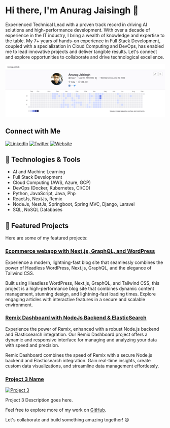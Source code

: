 # Hi there, I'm Anurag Jaisingh 👋

Experienced Technical Lead with a proven track record in driving AI solutions and high-performance development. With over a decade of experience in the IT industry, I bring a wealth of knowledge and expertise to the table. My 7+ years of hands-on experience in Full Stack Development, coupled with a specialization in Cloud Computing and DevOps, has enabled me to lead innovative projects and deliver tangible results. Let's connect and explore opportunities to collaborate and drive technological excellence.

<img src="https://raw.githubusercontent.com/imajs7/imajs7/main/Screenshot%202023-09-10%20at%201.58.59%20AM.png" alt="Header Image">

## Connect with Me

[![LinkedIn](https://img.shields.io/badge/LinkedIn-imajs7-blue?style=flat-square&logo=linkedin)](https://linkedin.com/in/imajs7)
[![Twitter](https://img.shields.io/badge/Twitter-imajs7-blue?style=flat-square&logo=twitter)](https://twitter.com/imajs7)
[![Website](https://img.shields.io/badge/Website-blog.merncloud.com-blue?style=flat-square)](blog.merncloud.com)

## 🔧 Technologies & Tools

- AI and Machine Learning
- Full Stack Development
- Cloud Computing (AWS, Azure, GCP)
- DevOps (Docker, Kubernetes, CI/CD)
- Python, JavaScript, Java, Php
- ReactJs, NextJs, Remix
- NodeJs, NestJs, Springboot, Spring MVC, Django, Laravel
- SQL, NoSQL Databases

## 🚀 Featured Projects

Here are some of my featured projects:

### [Ecommerce webapp with Next.js, GraphQL, and WordPress](https://gitlab.com/headless-cms/kbathbrewery-frontend)

Experience a modern, lightning-fast blog site that seamlessly combines the power of Headless WordPress, Next.js, GraphQL, and the elegance of Tailwind CSS.

Built using Headless WordPress, Next.js, GraphQL, and Tailwind CSS, this project is a high-performance blog site that combines dynamic content management, stunning design, and lightning-fast loading times. Explore engaging articles with interactive features in a secure and scalable environment.

### [Remix Dashboard with NodeJs Backend & ElasticSearch](https://gitlab.com/jsco-inhouse/blogr-expressjs-backend)

Experience the power of Remix, enhanced with a robust Node.js backend and Elasticsearch integration. Our Remix Dashboard project offers a dynamic and responsive interface for managing and analyzing your data with speed and precision.

Remix Dashboard combines the speed of Remix with a secure Node.js backend and Elasticsearch integration. Gain real-time insights, create custom data visualizations, and streamline data management effortlessly.

### [Project 3 Name](Project3URL)

[![Project 3](Project3ImageURL)](Project3URL)

Project 3 Description goes here.

Feel free to explore more of my work on [GitHub](https://github.com/imajs7).

Let's collaborate and build something amazing together! 😄
